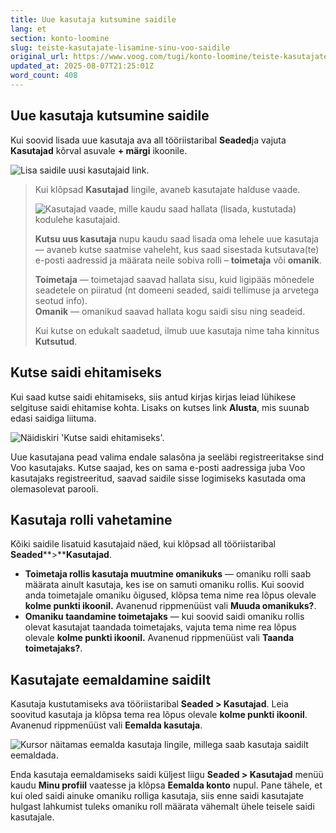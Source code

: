 ```yaml
---
title: Uue kasutaja kutsumine saidile
lang: et
section: konto-loomine
slug: teiste-kasutajate-lisamine-sinu-voo-saidile
original_url: https://www.voog.com/tugi/konto-loomine/teiste-kasutajate-lisamine-sinu-voo-saidile
updated_at: 2025-08-07T21:25:01Z
word_count: 408
---
```

## Uue kasutaja kutsumine saidile

Kui soovid lisada uue kasutaja ava all tööriistaribal **Seaded**ja vajuta **Kasutajad** kõrval asuvale **+ märgi** ikoonile.

![Lisa saidile uusi kasutajaid link.](https://media.voog.com/0000/0036/2183/photos/kutsu_uus_kasutaja_block.webp "Lisa saidile uusi kasutajaid link.")

> Kui klõpsad **Kasutajad** lingile, avaneb kasutajate halduse vaade.
>
> ![Kasutajad vaade, mille kaudu saad hallata (lisada, kustutada) kodulehe kasutajaid.](https://media.voog.com/0000/0036/2183/photos/kasutajad_vaade_block.webp "Kasutajad vaade, mille kaudu saad hallata (lisada, kustutada) kodulehe kasutajaid.")
>
> **Kutsu uus kasutaja** nupu kaudu saad lisada oma lehele uue kasutaja — avaneb kutse saatmise vaheleht, kus saad sisestada kutsutava(te) e-posti aadressid ja määrata neile sobiva rolli – **toimetaja** või **omanik**.   
>   
> **Toimetaja** — toimetajad saavad hallata sisu, kuid ligipääs mõnedele seadetele on piiratud (nt domeeni seaded, saidi tellimuse ja arvetega seotud info).  
> **Omanik** — omanikud saavad hallata kogu saidi sisu ning seadeid.  
>   
> Kui kutse on edukalt saadetud, ilmub uue kasutaja nime taha kinnitus **Kutsutud**.

## Kutse saidi ehitamiseks

Kui saad kutse saidi ehitamiseks, siis antud kirjas kirjas leiad lühikese selgituse saidi ehitamise kohta. Lisaks on kutses link **Alusta**, mis suunab edasi saidiga liituma.

![Näidiskiri 'Kutse saidi ehitamiseks'.](https://media.voog.com/0000/0036/2183/photos/konto-loomine-4-3-n_block.png "Näidiskiri 'Kutse saidi ehitamiseks'.")

Uue kasutajana pead valima endale salasõna ja seeläbi registreeritakse sind Voo kasutajaks. Kutse saajad, kes on sama e-posti aadressiga juba Voo kasutajaks registreeritud, saavad saidile sisse logimiseks kasutada oma olemasolevat parooli.

## Kasutaja rolli vahetamine

Kõiki saidile lisatuid kasutajaid näed, kui klõpsad all tööriistaribal **Seaded****>****Kasutajad**. 

- **Toimetaja rollis kasutaja muutmine omanikuks** — omaniku rolli saab määrata ainult kasutaja, kes ise on samuti omaniku rollis. Kui soovid anda toimetajale omaniku õigused, klõpsa tema nime rea lõpus olevale **kolme punkti ikoonil.** Avanenud rippmenüüst vali **Muuda omanikuks?**.
- **Omaniku taandamine toimetajaks** — kui soovid saidi omaniku rollis olevat kasutajat taandada toimetajaks, vajuta tema nime rea lõpus olevale **kolme punkti ikoonil.** Avanenud rippmenüüst vali **Taanda toimetajaks?**.

## Kasutajate eemaldamine saidilt

Kasutaja kustutamiseks ava tööriistaribal **Seaded > Kasutajad**. Leia soovitud kasutaja ja klõpsa tema rea lõpus olevale **kolme punkti ikoonil**. Avanenud rippmenüüst vali **Eemalda kasutaja**.  

![Kursor näitamas eemalda kasutaja lingile, millega saab kasutaja saidilt eemaldada.](https://media.voog.com/0000/0036/2183/photos/eemalda_kasutaja_block.webp "Kursor näitamas eemalda kasutaja lingile, millega saab kasutaja saidilt eemaldada.")

Enda kasutaja eemaldamiseks saidi küljest liigu **Seaded > Kasutajad** menüü kaudu **Minu profiil** vaatesse ja klõpsa **Eemalda konto** nupul. Pane tähele, et kui oled saidi ainuke omaniku rolliga kasutaja, siis enne saidi kasutajate hulgast lahkumist tuleks omaniku roll määrata vähemalt ühele teisele saidi kasutajale.
